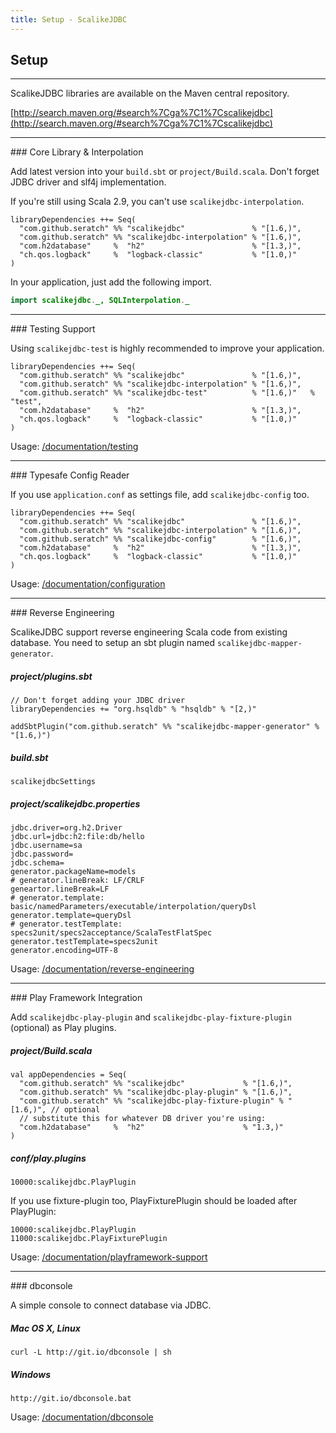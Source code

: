 ```yaml
---
title: Setup - ScalikeJDBC
---
```


## Setup

<hr/>
ScalikeJDBC libraries are available on the Maven central repository.

[http://search.maven.org/#search%7Cga%7C1%7Cscalikejdbc](http://search.maven.org/#search%7Cga%7C1%7Cscalikejdbc)

<hr/>
### Core Library & Interpolation

Add latest version into your `build.sbt` or `project/Build.scala`. Don't forget JDBC driver and slf4j implementation.

If you're still using Scala 2.9, you can't use `scalikejdbc-interpolation`.

```
libraryDependencies ++= Seq(
  "com.github.seratch" %% "scalikejdbc"               % "[1.6,)",
  "com.github.seratch" %% "scalikejdbc-interpolation" % "[1.6,)",
  "com.h2database"     %  "h2"                        % "[1.3,)",
  "ch.qos.logback"     %  "logback-classic"           % "[1.0,)"
)
```

In your application, just add the following import.

```java
import scalikejdbc._, SQLInterpolation._
```

<hr/>
### Testing Support

Using `scalikejdbc-test` is highly recommended to improve your application.

```
libraryDependencies ++= Seq(
  "com.github.seratch" %% "scalikejdbc"               % "[1.6,)",
  "com.github.seratch" %% "scalikejdbc-interpolation" % "[1.6,)",
  "com.github.seratch" %% "scalikejdbc-test"          % "[1.6,)"   % "test",
  "com.h2database"     %  "h2"                        % "[1.3,)",
  "ch.qos.logback"     %  "logback-classic"           % "[1.0,)"
)
```

Usage: [/documentation/testing](/documentation/testing.html)

<hr/>
### Typesafe Config Reader

If you use `application.conf` as settings file, add `scalikejdbc-config` too.

```
libraryDependencies ++= Seq(
  "com.github.seratch" %% "scalikejdbc"               % "[1.6,)",
  "com.github.seratch" %% "scalikejdbc-interpolation" % "[1.6,)",
  "com.github.seratch" %% "scalikejdbc-config"        % "[1.6,)",
  "com.h2database"     %  "h2"                        % "[1.3,)",
  "ch.qos.logback"     %  "logback-classic"           % "[1.0,)"
)
```

Usage: [/documentation/configuration](/documentation/configuration.html)

<hr/>
### Reverse Engineering

ScalikeJDBC support reverse engineering Scala code from existing database.
You need to setup an sbt plugin named `scalikejdbc-mapper-generator`.

##### project/plugins.sbt

```
// Don't forget adding your JDBC driver
libraryDependencies += "org.hsqldb" % "hsqldb" % "[2,)"

addSbtPlugin("com.github.seratch" %% "scalikejdbc-mapper-generator" % "[1.6,)")
```

##### build.sbt

```
scalikejdbcSettings
```

##### project/scalikejdbc.properties

```
jdbc.driver=org.h2.Driver
jdbc.url=jdbc:h2:file:db/hello
jdbc.username=sa
jdbc.password=
jdbc.schema=
generator.packageName=models
# generator.lineBreak: LF/CRLF
geneartor.lineBreak=LF
# generator.template: basic/namedParameters/executable/interpolation/queryDsl
generator.template=queryDsl
# generator.testTemplate: specs2unit/specs2acceptance/ScalaTestFlatSpec
generator.testTemplate=specs2unit
generator.encoding=UTF-8
```

Usage: [/documentation/reverse-engineering](/documentation/reverse-engineering.html)

<hr/>
### Play Framework Integration

Add `scalikejdbc-play-plugin` and `scalikejdbc-play-fixture-plugin` (optional) as Play plugins.

##### project/Build.scala

```
val appDependencies = Seq(
  "com.github.seratch" %% "scalikejdbc"             % "[1.6,)",
  "com.github.seratch" %% "scalikejdbc-play-plugin" % "[1.6,)",
  "com.github.seratch" %% "scalikejdbc-play-fixture-plugin" % "[1.6,)", // optional
  // substitute this for whatever DB driver you're using:
  "com.h2database"     %  "h2"                      % "1.3,)"
)
```

##### conf/play.plugins

```
10000:scalikejdbc.PlayPlugin
```

If you use fixture-plugin too, PlayFixturePlugin should be loaded after PlayPlugin:

```
10000:scalikejdbc.PlayPlugin
11000:scalikejdbc.PlayFixturePlugin
```

Usage: [/documentation/playframework-support](/documentation/playframework-support.html)


<hr/>
### dbconsole

A simple console to connect database via JDBC.

##### Mac OS X, Linux

```
curl -L http://git.io/dbconsole | sh
```

##### Windows

```
http://git.io/dbconsole.bat
```

Usage: [/documentation/dbconsole](/documentation/dbconsole.html)
